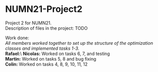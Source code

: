 # NUMN21-Project2
Project 2 for NUMN21.\
Description of files in the project: TODO

Work done: \
*All members worked together to set up the structure of the optimization classes and implemented tasks 1-3.* \
**Rafael:**\ 
**Nicolas:** Worked on tasks 6, 7, and testing \
**Martin:** Worked on tasks 5, 8 and bug fixing \
**Colin:** Worked on tasks 4, 8, 9, 10, 11, 12
